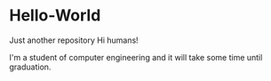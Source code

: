 # Hello-World
Just another repository
Hi humans!

I'm a student of computer engineering and it will take some time until graduation.
